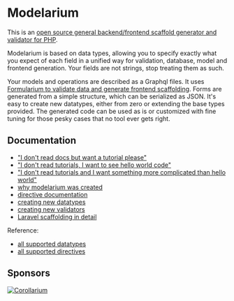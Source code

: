 # Modelarium

This is an [open source general backend/frontend scaffold generator and validator for PHP](https://github.com/Corollarium/modelarium/).

Modelarium is based on data types, allowing you to specify exactly what you expect of each field in a unified way for validation, database, model and frontend generation. Your fields are not strings, stop treating them as such.

Your models and operations are described as a Graphql files. It uses [Formularium to validate data and generate frontend scaffolding](https://github.com/Corollarium/Formularium/). Forms are generated from a simple structure, which can be serialized as JSON. It's easy to create new datatypes, either from zero or extending the base types provided. The generated code can be used as is or customized with fine tuning for those pesky cases that no tool ever gets right.

## Documentation

- ["I don't read docs but want a tutorial please"](./laraveltutorial.md)
- ["I don't read tutorials, I want to see hello world code"](https://github.com/Corollarium/modelarium-helloworld)
- ["I don't read tutorials and I want something more complicated than hello world"](https://github.com/Corollarium/modelarium-example)
- [why modelarium was created](./philosophy.md)
- [directive documentation](./directives.md)
- [creating new datatypes](./datatype.md)
- [creating new validators](./validator.md)
- [Laravel scaffolding in detail](./laravel.md)

Reference:

- [all supported datatypes](./datatypes.md)
- [all supported directives](./directives.md)

## Sponsors

[![Corollarium](https://corollarium.github.com/modelarium/logo-horizontal-400px.png)](https://corollarium.com)

